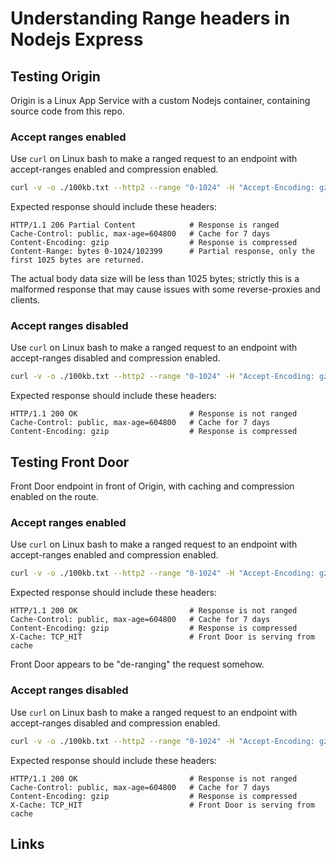 # Understanding Range headers in Nodejs Express

## Testing Origin

Origin is a Linux App Service with a custom Nodejs container, containing source code from this repo.

### Accept ranges enabled

Use `curl` on Linux bash to make a ranged request to an endpoint with accept-ranges enabled and compression enabled.

```bash
curl -v -o ./100kb.txt --http2 --range "0-1024" -H "Accept-Encoding: gzip" https://nodejsexpress-aue.azurewebsites.net/ranged/docs/100kb.txt
```

Expected response should include these headers:

```
HTTP/1.1 206 Partial Content            # Response is ranged
Cache-Control: public, max-age=604800   # Cache for 7 days
Content-Encoding: gzip                  # Response is compressed
Content-Range: bytes 0-1024/102399      # Partial response, only the first 1025 bytes are returned.
```

The actual body data size will be less than 1025 bytes; strictly this is a malformed response that may cause issues with some reverse-proxies and clients.

### Accept ranges disabled

Use `curl` on Linux bash to make a ranged request to an endpoint with accept-ranges disabled and compression enabled.

```bash
curl -v -o ./100kb.txt --http2 --range "0-1024" -H "Accept-Encoding: gzip" https://nodejsexpress-aue.azurewebsites.net/docs/100kb.txt
```

Expected response should include these headers:

```
HTTP/1.1 200 OK                         # Response is not ranged
Cache-Control: public, max-age=604800   # Cache for 7 days
Content-Encoding: gzip                  # Response is compressed
```

## Testing Front Door

Front Door endpoint in front of Origin, with caching and compression enabled on the route.

### Accept ranges enabled

Use `curl` on Linux bash to make a ranged request to an endpoint with accept-ranges enabled and compression enabled.

```bash
curl -v -o ./100kb.txt --http2 --range "0-1024" -H "Accept-Encoding: gzip" https://helloafd-huc8gza6dpcrdxgn.z01.azurefd.net/ranged/docs/100kb.txt
```

Expected response should include these headers:

```
HTTP/1.1 200 OK                         # Response is not ranged
Cache-Control: public, max-age=604800   # Cache for 7 days
Content-Encoding: gzip                  # Response is compressed
X-Cache: TCP_HIT                        # Front Door is serving from cache
```

Front Door appears to be "de-ranging" the request somehow. 

### Accept ranges disabled

Use `curl` on Linux bash to make a ranged request to an endpoint with accept-ranges disabled and compression enabled.

```bash
curl -v -o ./100kb.txt --http2 --range "0-1024" -H "Accept-Encoding: gzip" https://helloafd-huc8gza6dpcrdxgn.z01.azurefd.net/docs/100kb.txt
```

Expected response should include these headers:

```
HTTP/1.1 200 OK                         # Response is not ranged
Cache-Control: public, max-age=604800   # Cache for 7 days
Content-Encoding: gzip                  # Response is compressed
X-Cache: TCP_HIT                        # Front Door is serving from cache
```

## Links

